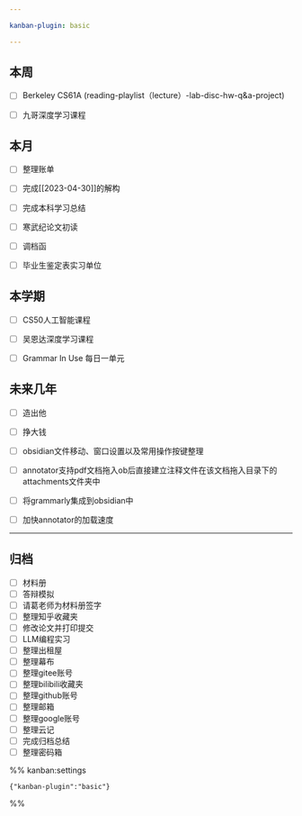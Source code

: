 ```yaml
---

kanban-plugin: basic

---
```


## 本周

- [ ] Berkeley CS61A (reading-playlist（lecture）-lab-disc-hw-q&a-project)
- [ ] 九哥深度学习课程


## 本月

- [ ] 整理账单
- [ ] 完成[[2023-04-30]]的解构
- [ ] 完成本科学习总结
- [ ] 寒武纪论文初读
- [ ] 调档函
- [ ] 毕业生鉴定表实习单位


## 本学期

- [ ] CS50人工智能课程
- [ ] 吴恩达深度学习课程
- [ ] Grammar In Use 每日一单元


## 未来几年

- [ ] 造出他
- [ ] 挣大钱
- [ ] obsidian文件移动、窗口设置以及常用操作按键整理
- [ ] annotator支持pdf文档拖入ob后直接建立注释文件在该文档拖入目录下的attachments文件夹中
- [ ] 将grammarly集成到obsidian中
- [ ] 加快annotator的加载速度


***

## 归档

- [ ] 材料册
- [ ] 答辩模拟
- [ ] 请葛老师为材料册签字
- [ ] 整理知乎收藏夹
- [ ] 修改论文并打印提交
- [ ] LLM编程实习
- [ ] 整理出租屋
- [ ] 整理幕布
- [ ] 整理gitee账号
- [ ] 整理bilibili收藏夹
- [ ] 整理github账号
- [ ] 整理邮箱
- [ ] 整理google账号
- [ ] 整理云记
- [ ] 完成归档总结
- [ ] 整理密码箱

%% kanban:settings
```
{"kanban-plugin":"basic"}
```
%%